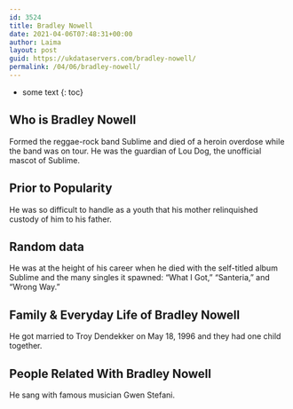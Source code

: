 ```yaml
---
id: 3524
title: Bradley Nowell
date: 2021-04-06T07:48:31+00:00
author: Laima
layout: post
guid: https://ukdataservers.com/bradley-nowell/
permalink: /04/06/bradley-nowell/
---
```


* some text
{: toc}


## Who is Bradley Nowell
                  
                  
                  
Formed the reggae-rock band Sublime and died of a heroin overdose while the band was on tour. He was the guardian of Lou Dog, the unofficial mascot of Sublime.
                  
              
            
              
            
                
                
                
## Prior to Popularity
                  
                  
                  
He was so difficult to handle as a youth that his mother relinquished custody of him to his father.
                  
              
            
              
            
                
                
                
## Random data
                  
                  
                  
He was at the height of his career when he died with the self-titled album Sublime and the many singles it spawned: &#8220;What I Got,&#8221; &#8220;Santeria,&#8221; and &#8220;Wrong Way.&#8221;
                  
              
            
              
            
                
                
                
## Family & Everyday Life of Bradley Nowell
                  
                  
                  
He got married to Troy Dendekker on May 18, 1996 and they had one child together.
                  
              
            
              
            
                
                
                
## People Related With Bradley Nowell
                  
                  
                  
He sang with famous musician Gwen Stefani.
                  
              
            
              
            
                
              
            
              
              
            
            
              
            
          
          
          